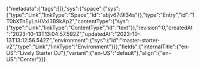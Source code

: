 {"metadata":{"tags":[]},"sys":{"space":{"sys":{"type":"Link","linkType":"Space","id":"abjv67t9l34s"}},"type":"Entry","id":"1T0bXTnEyLnHVxI3B9kAp2","contentType":{"sys":{"type":"Link","linkType":"ContentType","id":"text"}},"revision":0,"createdAt":"2023-10-13T13:04:57.592Z","updatedAt":"2023-10-13T13:12:56.542Z","environment":{"sys":{"id":"master-starter-v2","type":"Link","linkType":"Environment"}}},"fields":{"internalTitle":{"en-US":"Lively Starter DJ"},"variant":{"en-US":"default"},"align":{"en-US":"Center"}}}